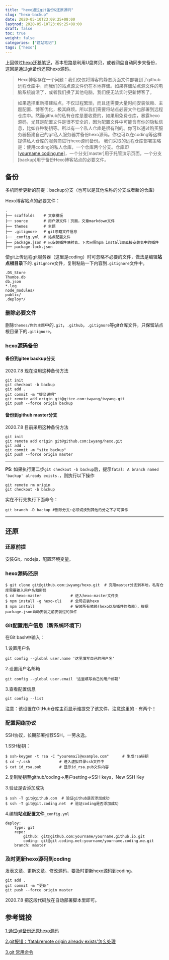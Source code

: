 ```yaml
---
title: "hexo通过git备份&还原源码"
slug: "hexo-backup"
date: 2020-05-10T23:09:25+08:00
lastnod: 2020-05-10T23:09:25+08:00
draft: false
toc: true
weight: false
categories: ["建站笔记"]
tags: ["hexo"]
---
```


 上回做过[hexo迁移笔记](https://bore.vip/archives/a0c508c1.html)，基本思路是利用U盘拷贝，或者网盘自动同步来备份，这回是通过git备份还原hexo源码。

> Hexo博客存在一个问题：我们仅仅将博客的静态页面文件部署到了github远程仓库中，而我们的站点源文件仍在本地存储。如果存储站点源文件的电脑系统崩溃了，或者我们换了其他电脑，我们便无法实时更新博客了。

<!-- more -->

> 如果选择重新搭建站点，不仅过程繁琐，而且还需要大量时间安装依赖、主题配置、博客优化，极其麻烦。所以我们需要将站点必要文件也部署到远程仓库中。然而github的私有仓库是要收费的，如果用免费仓库，暴露hexo源码，尤其是配置文件是很不安全的，因为配置文件中可能含有你的隐私信息，比如各种秘钥等。所以有一个私人仓库是很有利的。你可以通过购买服务器搭建自己的git私人服务器并备份hexo源码。你也可以在coding等这样提供私人仓库的服务商进行hexo源码备份。
> 我们采取的远程仓库部署策略是：使用coding的私人仓库，一个仓库两个分支。仓库即[[yourname.coding.me](http://yourname.coding.me)]，一个分支[master]用于托管演示页面，一个分支[backup]用于备份Hexo博客站点的必要文件。

## 备份

多机同步更新的前提：backup分支（也可以是其他名称的分支或者新的仓库）

Hexo博客站点的必要文件：

```
.
├── scaffolds    # 文章模板
├── source       # 用户源文件：页面，文章markdown文件
├── themes       # 主题
├── .gitignore   # git忽略文件信息
├── _config.yml  # 站点配置文件
├── package.json # 已安装插件映射表，下次只需npm install即直接安装表中的插件
├── package-lock.json

```

使git上传远程git服务器（这里是coding）时可忽略不必要的文件，做法是编辑**站点根目录**下的`.gitignore`文件，复制粘贴一下内容到`.gitignore`文件中。

```
.DS_Store
Thumbs.db
db.json
*.log
node_modules/
public/
.deploy*/
```

### 删除必要文件

删除`themes/你的主题`中的`.git`，`.github`，`.gitignore`等git仓库文件，只保留站点根目录下的`.gitignore`。

### hexo源码备份

#### 备份到gitee backup分支

2020.7.8 现在没用这种备份方法

```
git init                  
git checkout -b backup  	 
git add .				 	  
git commit -m "提交说明" 	  
git remote add origin git@gitee.com:iwyang/iwyang.git  
git push --force origin backup	 
```

#### 备份到github master分支

2020.7.8 目前采用这种备份方法

```
git init
git remote add origin git@github.com:iwyang/hexo.git
git add .
git commit -m "site backup"
git push --force origin master
```

---

**PS**: 如果执行第二步`git checkout -b backup`后，提示`fatal: A branch named 'backup' already exists.`，则执行以下操作

```
git remote rm origin
git checkout -b backup
```

实在不行先执行下面命令：

```
git branch -D backup #删除分支:必须切换到其他的分之下才可操作
```

---

## 还原

### 还原前提

安装Git，nodejs，配置环境变量。

### hexo源码还原

```
$ git clone git@github.com:iwyang/hexo.git	# 克隆master分支到本地，私有仓库需要输入用户名和密码
$ cd hexo-master		     # 进入hexo-master文件夹
$ npm install -g hexo-cli	 # 全局安装hexo
$ npm install				 # 安装所有依赖(hexo以及插件的依赖)，根据package.json自动安装之前安装过的插件
```

### Git配置用户信息（新系统环境下）

在Git bash中输入：

1.设置用户名

```
git config --global user.name '这里填写自己的用户名'
```

2.设置用户名邮箱

```
git config --global user.email '这里填写自己的用户邮箱'
```

3.查看配置信息

```
git config --list
```

注意：该设置在GitHub仓库主页显示谁提交了该文件，注意这里的 - 有两个！

### 配置网络协议

SSH协议，长期部署推荐SSH，一劳永逸。

1.SSH秘钥：

```
$ ssh-keygen -t rsa -C "youremail@example.com"		# 生成rsa秘钥
$ cd ~/.ssh		 		# 进入虚拟目录ssh文件中
$ cat id_rsa.pub		# 显示id_rsa.pub文件内容
```

2.复制秘钥至github/coding->用户setting->SSH keys，New SSH Key

3.验证是否添加成功

```
$ ssh -T git@github.com  # 验证github是否添加成功
$ ssh -T git@git.coding.net  # 验证coding是否添加成功
```

4.编辑**站点配置文件**`_config.yml`

```
deploy:
    type: git
    repo: 
        github: git@github.com:yourname/yourname.github.io.git 
        coding: git@git.coding.net:yourname/yourname.coding.me.git 
    branch: master
```

### 及时更新hexo源码到coding

发表文章、更新文章、修改源码，要及时更新hexo源码到coding。

```
git add .
git commit -m "更新"
git push --force origin master
```

2020.7.8 把这段代码放在自动部署脚本里即可。

## 参考链接

[1.通过git备份还原hexo源码](https://www.qcmoke.site/blog/hexo_backup.html)

[2.git报错：'fatal:remote origin already exists'怎么处理](https://www.cnblogs.com/leaf930814/p/6664706.html)

[3.git 常用命令](https://blog.csdn.net/www1056481167/article/details/80046132)
